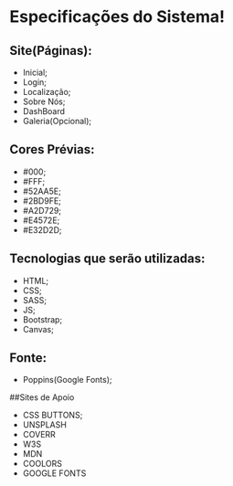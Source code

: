 # Especificações do Sistema!

## Site(Páginas): 

- Inicial;
- Login;
- Localização;
- Sobre Nós;
- DashBoard
- Galeria(Opcional);

## Cores Prévias: 

- #000;
- #FFF;
- #52AA5E;
- #2BD9FE;
- #A2D729;
- #E4572E;
- #E32D2D;

## Tecnologias que serão utilizadas:

- HTML;
- CSS;
- SASS;
- JS;
- Bootstrap;
- Canvas;

## Fonte:

- Poppins(Google Fonts);

##Sites de Apoio
- CSS BUTTONS;
- UNSPLASH
- COVERR
- W3S
- MDN
- COOLORS
- GOOGLE FONTS
